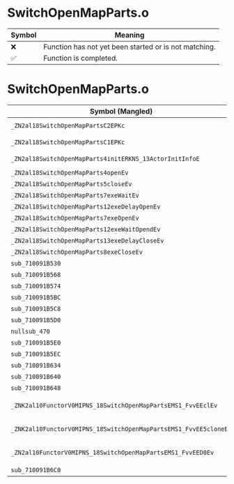 # SwitchOpenMapParts.o
| Symbol | Meaning 
| ------------- | ------------- 
| :x: | Function has not yet been started or is not matching. 
| :white_check_mark: | Function is completed. 


# SwitchOpenMapParts.o
| Symbol (Mangled) | Symbol (Demangled) | Decompiled? |
| ------------- |  ------------- | ------------- |
| `_ZN2al18SwitchOpenMapPartsC2EPKc` | `al::SwitchOpenMapParts::SwitchOpenMapParts(char const*)` | :x: |
| `_ZN2al18SwitchOpenMapPartsC1EPKc` | `al::SwitchOpenMapParts::SwitchOpenMapParts(char const*)` | :x: |
| `_ZN2al18SwitchOpenMapParts4initERKNS_13ActorInitInfoE` | `al::SwitchOpenMapParts::init(al::ActorInitInfo const&)` | :x: |
| `_ZN2al18SwitchOpenMapParts4openEv` | `al::SwitchOpenMapParts::open(void)` | :x: |
| `_ZN2al18SwitchOpenMapParts5closeEv` | `al::SwitchOpenMapParts::close(void)` | :x: |
| `_ZN2al18SwitchOpenMapParts7exeWaitEv` | `al::SwitchOpenMapParts::exeWait(void)` | :x: |
| `_ZN2al18SwitchOpenMapParts12exeDelayOpenEv` | `al::SwitchOpenMapParts::exeDelayOpen(void)` | :x: |
| `_ZN2al18SwitchOpenMapParts7exeOpenEv` | `al::SwitchOpenMapParts::exeOpen(void)` | :x: |
| `_ZN2al18SwitchOpenMapParts12exeWaitOpendEv` | `al::SwitchOpenMapParts::exeWaitOpend(void)` | :x: |
| `_ZN2al18SwitchOpenMapParts13exeDelayCloseEv` | `al::SwitchOpenMapParts::exeDelayClose(void)` | :x: |
| `_ZN2al18SwitchOpenMapParts8exeCloseEv` | `al::SwitchOpenMapParts::exeClose(void)` | :x: |
| `sub_710091B530` | `` | :x: |
| `sub_710091B568` | `` | :x: |
| `sub_710091B574` | `` | :x: |
| `sub_710091B5BC` | `` | :x: |
| `sub_710091B5C8` | `` | :x: |
| `sub_710091B5D0` | `` | :x: |
| `nullsub_470` | `` | :x: |
| `sub_710091B5E0` | `` | :x: |
| `sub_710091B5EC` | `` | :x: |
| `sub_710091B634` | `` | :x: |
| `sub_710091B640` | `` | :x: |
| `sub_710091B648` | `` | :x: |
| `_ZNK2al10FunctorV0MIPNS_18SwitchOpenMapPartsEMS1_FvvEEclEv` | `al::FunctorV0M<al::SwitchOpenMapParts *,void (al::SwitchOpenMapParts::*)(void)>::operator()(void)const` | :x: |
| `_ZNK2al10FunctorV0MIPNS_18SwitchOpenMapPartsEMS1_FvvEE5cloneEv` | `al::FunctorV0M<al::SwitchOpenMapParts *,void (al::SwitchOpenMapParts::*)(void)>::clone(void)const` | :x: |
| `_ZN2al10FunctorV0MIPNS_18SwitchOpenMapPartsEMS1_FvvEED0Ev` | `al::FunctorV0M<al::SwitchOpenMapParts *,void (al::SwitchOpenMapParts::*)(void)>::~FunctorV0M()` | :x: |
| `sub_710091B6C0` | `` | :x: |
